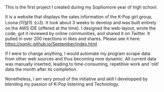 This is the first project I created during my Sophomore year of high school.

It is a website that displays the sales information of the K-Pop girl group, Loona (이달의 소녀). It took about 3 weeks to develop and was built entirely on the AWS IDE (offered at the time). I designed the web-layout, wrote the code, got it reviewed by online communities, and shared it on Twitter. It pulled in over 200 reactions in likes and shares. Please see it here: https://sgnilc.github.io/September/index.html

If I were to change anything, I would automate my program scrape data from other web sources and thus becoming moe dynamic. All current data was manually inserted, leading to time-consuming, repetitive work and 'old' data the month after its completion.

Nonetheless, I am very proud of the initiative and skill I developped by blending my passion of K-Pop listening and Technology. 
